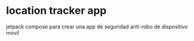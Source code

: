 # location tracker app
jetpack compose para crear una app de seguridad anti-robo de dispositivo movil
